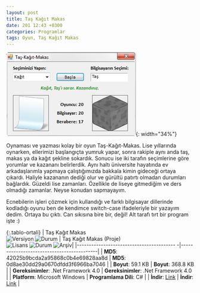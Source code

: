 ```yaml
---
layout: post
title: Taş Kağıt Makas
date: 201 12:43 +0300
categories: Programlar
tags: Oyun, Taş Kağıt Makas
---
```

![tas-kagit-makas](/images/programlar/tas-kagit-makas.png){: width="34%"}

Oynaması ve yazması kolay bir oyun Taş-Kağıt-Makas. Lise yıllarında oynarken, ellerimizi başlangıçta yumruk yapar, sonra rakiple aynı anda taş, makas ya da kağıt şekline sokardık. Sonucu ise iki tarafın seçimlerine göre yorumlar ve kazananı belirlerdik. Aynı haltı üniversite hayatında ev arkadaşlarımla yapmaya çalıştığımızda bakkala kimin gideceği ortaya çıkardı. Haliyle kazananın dediği olur ve gürültü patırtı olmadan durumları bağlardık. Güzeldi lise zamanları. Özellikle de liseye gitmediğim ve ders olmadığı zamanlar. Neyse konudan sapmayayım. 

Ecnebilerin işleri çözmek için kullandığı ve farklı bilgisayar dillerinde kodladığı oyunu ben de kendimce switch-case ifadeleriyle bir yazayım dedim. Ortaya bu çıktı. Can sıkısına bire bir, değil! Alt tarafı tırt bir program işte :)

{:.tablo-ortali}
| Taş Kağıt Makas <br>![Versiyon](https://img.shields.io/badge/Versiyon-1.01-blueviolet.svg?style=flat) ![Durum](https://img.shields.io/badge/Durum-Çalışıyor-success.svg?style=flat) | Taş Kağıt Makas (Proje)<br>![Lisans](https://img.shields.io/badge/Lisans-MIT-blue.svg?style=flat) ![Durum](https://img.shields.io/badge/Proje-Sonlandırıldı-lightgray.svg?style=flat) ![Arşiv](https://img.shields.io/badge/Arşiv-orange.svg?style=flat)|
|----------------------------------------- -|-------------------------------------------|
| **MD5**: 42025b9bcda2a95868c0b4e69828aa8d | **MD5**: 0d8ae30dd29a0670dfdd3f6966ba7046 | 
| **Boyut**: 59.1 KB                       | **Boyut**: 368.8 KB                         |
| **Gereksinimler**: .Net Framework 4.0      | **Gereksinimler**: .Net Framework 4.0      |
| **Platform**: Microsoft Windows           | **Programlama Dili**: C#                  |
| **İndir**: [Link](http://www.umutd.com/programlar1/tas-kagit-makas.zip)         | **İndir**: [Link](http://www.umutd.com/programlar1/tas-kagit-makas-proje.zip)                      |